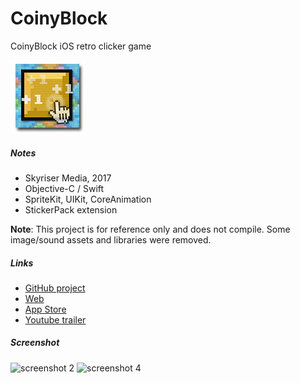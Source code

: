 # CoinyBlock
CoinyBlock iOS retro clicker game

![logo](https://github.com/chriscomeau/Portfolio/blob/master/images/coinyblock_icon.jpg)

##### Notes

* Skyriser Media, 2017
* Objective-C / Swift
* SpriteKit, UIKit, CoreAnimation
* StickerPack extension

**Note**: This project is for reference only and does not compile. Some image/sound assets and libraries were removed.


##### Links

* [GitHub project](https://github.com/chriscomeau/CoinyBlock)
* [Web](http://coinyblock.com/)
* [App Store](https://itunes.apple.com/app/id914537554)
* [Youtube trailer](https://youtu.be/OOjtKRZlJL0)


##### Screenshot

![screenshot 2](http://coinyblock.com/images/gif_title5.gif)
![screenshot 4](http://coinyblock.com/images/gif_chest2_3.gif)
	